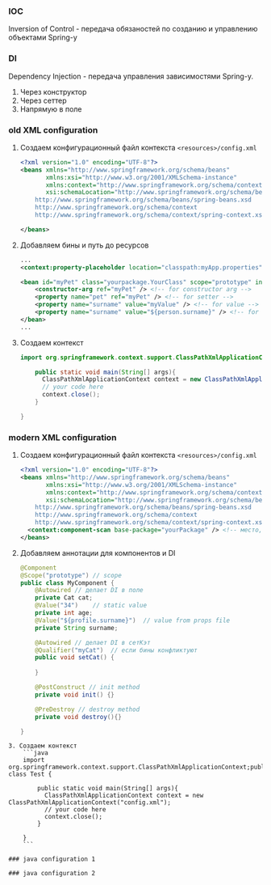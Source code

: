 ### IOC

Inversion of Control - передача обязаностей по созданию и управлению объектами Spring-у

### DI

Dependency Injection - передача управления зависимостями Spring-у. 

1. Через конструктор
2. Через сеттер
3. Напрямую в поле

### old XML configuration

1. Создаем конфигурационный файл контекста `<resources>/config.xml`
    ```xml
    <?xml version="1.0" encoding="UTF-8"?>
    <beans xmlns="http://www.springframework.org/schema/beans"
           xmlns:xsi="http://www.w3.org/2001/XMLSchema-instance"
           xmlns:context="http://www.springframework.org/schema/context"
           xsi:schemaLocation="http://www.springframework.org/schema/beans
        http://www.springframework.org/schema/beans/spring-beans.xsd
        http://www.springframework.org/schema/context
        http://www.springframework.org/schema/context/spring-context.xsd">
    
    </beans>
    ```
2. Добавляем бины и путь до ресурсов
    ```xml
    ...
    <context:property-placeholder location="classpath:myApp.properties" />
    
    <bean id="myPet" class="yourpackage.YourClass" scope="prototype" init-method="myMethod" destroy-method="myDestroy"> <!-- scope singleton (by default) or prototype -->
        <constructor-arg ref="myPet" /> <!-- for constructor arg -->
        <property name="pet" ref="myPet" /> <!-- for setter -->
        <property name="surname" value="myValue" /> <!-- for value -->
        <property name="surname" value="${person.surname}" /> <!-- for value from property file -->
    </bean>
    ...
    ```
3. Создаем контекст
    ```java
    import org.springframework.context.support.ClassPathXmlApplicationContext;public class Test {
    
        public static void main(String[] args){
          ClassPathXmlApplicationContext context = new ClassPathXmlApplicationContext("config.xml");
          // your code here        
          context.close();    
        }    
    
    }
    ```

### modern XML configuration

1. Создаем конфигурационный файл контекста `<resources>/config.xml`
    ```xml
    <?xml version="1.0" encoding="UTF-8"?>
    <beans xmlns="http://www.springframework.org/schema/beans"
           xmlns:xsi="http://www.w3.org/2001/XMLSchema-instance"
           xmlns:context="http://www.springframework.org/schema/context"
           xsi:schemaLocation="http://www.springframework.org/schema/beans
        http://www.springframework.org/schema/beans/spring-beans.xsd
        http://www.springframework.org/schema/context
        http://www.springframework.org/schema/context/spring-context.xsd">
      <context:component-scan base-package="yourPackage" /> <!-- место, где искать компоненты -->
    </beans>
    ```
2. Добавляем аннотации для компонентов и DI
    ```java
    @Component
    @Scope("prototype") // scope
    public class MyComponent {
        @Autowired // делает DI в поле
        private Cat cat;
        @Value("34")    // static value
        private int age;  
        @Value("${profile.surname}")  // value from props file
        private String surname;
    
        @Autowired // делает DI в сетКэт
        @Qualifier("myCat")  // если бины конфликтуют
        public void setCat() {
        
        }
    
        @PostConstruct // init method
        private void init() {}
    
        @PreDestroy // destroy method
        private void destroy(){}
    
    }
```
3. Создаем контекст
    ```java
    import org.springframework.context.support.ClassPathXmlApplicationContext;public class Test {
    
        public static void main(String[] args){
          ClassPathXmlApplicationContext context = new ClassPathXmlApplicationContext("config.xml");
          // your code here        
          context.close();    
        }    
    
    }
    ```

### java configuration 1

### java configuration 2